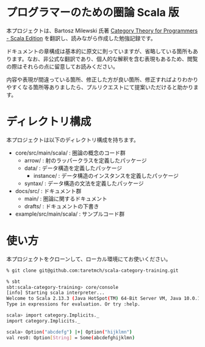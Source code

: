 # プログラマーのための圏論 Scala 版

本プロジェクトは、Bartosz Milewski 氏著 [Category Theory for Programmers - Scala Edition](https://github.com/hmemcpy/milewski-ctfp-pdf) を翻訳し、読みながら作成した勉強記録です。

ドキュメントの章構成は基本的に原文に則っていますが、省略している箇所もあります。なお、非公式な翻訳であり、個人的な解釈を含む表現もあるため、閲覧の際はそれらの点に留意してお読みください。

内容や表現が間違っている箇所、修正した方が良い箇所、修正すればよりわかりやすくなる箇所等ありましたら、プルリクエストにて提案いただけると助かります。

# ディレクトリ構成

本プロジェクトは以下のディレクトリ構成を持ちます。

- core/src/main/scala/ : 圏論の概念のコード群
  - arrow/ : 射のラッパークラスを定義したパッケージ
  - data/ : データ構造を定義したパッケージ
    - instance/ : データ構造のインスタンスを定義したパッケージ
  - syntax/ : データ構造の文法を定義したパッケージ
- docs/src/ : ドキュメント群
  - main/ : 圏論に関するドキュメント
  - drafts/ : ドキュメントの下書き
- example/src/main/scala/ : サンプルコード群

# 使い方

本プロジェクトをクローンして、ローカル環境にてお使いください。

```sh
% git clone git@github.com:taretmch/scala-category-training.git

% sbt
sbt:scala-category-training> core/console
[info] Starting scala interpreter...
Welcome to Scala 2.13.3 (Java HotSpot(TM) 64-Bit Server VM, Java 10.0.1).
Type in expressions for evaluation. Or try :help.

scala> import category.Implicits._
import category.Implicits._

scala> Option("abcdefg") |+| Option("hijklmn")
val res0: Option[String] = Some(abcdefghijklmn)
```
